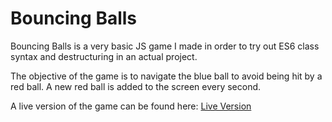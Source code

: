# Bouncing Balls

Bouncing Balls is a very basic JS game I made in order to try out ES6 class syntax and destructuring in an actual project.

The objective of the game is to navigate the blue ball to avoid being hit by a red ball. A new red ball is added to the screen every second.

A live version of the game can be found here: [Live Version](https://andthomas.github.io/bouncing-balls/)